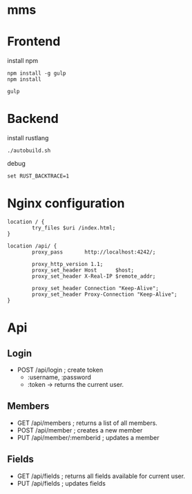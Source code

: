 # mms

# Frontend

install npm

```
npm install -g gulp 
npm install 

gulp
```

# Backend

install rustlang

```
./autobuild.sh
``` 
debug

```
set RUST_BACKTRACE=1
```

# Nginx configuration

```
location / {
        try_files $uri /index.html; 
}

location /api/ {
        proxy_pass       http://localhost:4242/;

        proxy_http_version 1.1;
        proxy_set_header Host      $host;
        proxy_set_header X-Real-IP $remote_addr;

        proxy_set_header Connection "Keep-Alive";
        proxy_set_header Proxy-Connection "Keep-Alive";
}
```

# Api

## Login 
* POST /api/login                   ; create token
    - :username, :password 
    - :token
    -> returns the current user.

## Members
* GET  /api/members                 ; returns a list of all members.
* POST /api/member                  ; creates a new member
* PUT  /api/member/:memberid        ; updates a member

## Fields
* GET  /api/fields                  ; returns all fields available for current user.
* PUT  /api/fields                  ; updates fields 